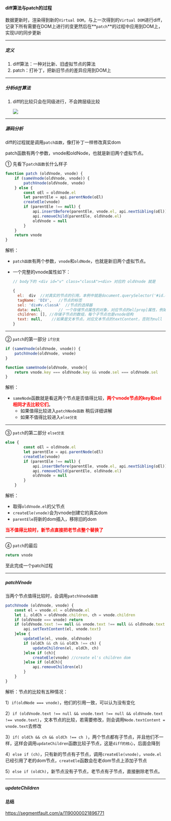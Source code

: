 #### diff算法与patch的过程

数据更新时，渲染得到新的`Virtual DOM`，与上一次得到的`Virtual DOM`进行diff，记录下所有需要在DOM上进行的变更然后在**`patch`**的过程中应用到DOM上，实现UI的同步更新

---

##### 定义

1. diff算法：一种对比新、旧虚拟节点的算法
2. patch：打补丁，把新旧节点的差异应用到DOM上

---

##### 分析diff算法

1. diff的比较只会在同级进行，不会跨层级比较

   ![](https://raw.githubusercontent.com/aooy/blog/master/images/issues-2/diff.png)

---

##### 源码分析

diff的过程就是调用`patch函数`，像打补丁一样修改真实dom

patch函数有两个参数，vnode和oldNode，也就是新旧两个虚拟节点。

① 先看下`patch函数`长什么样子

```javascript
function patch (oldVnode, vnode) {
	if (sameVnode(oldVnode, vnode)) {
		patchVnode(oldVnode, vnode)
	} else {
		const oEl = oldVnode.el
		let parentEle = api.parentNode(oEl)
		createEle(vnode)
		if (parentEle !== null) {
			api.insertBefore(parentEle, vnode.el, api.nextSibling(oEl))
			api.removeChild(parentEle, oldVnode.el)
			oldVnode = null
		}
	}
	return vnode
}

```

解析：

+ `patch函数`有两个参数，`vnode`和`oldNode`，也就是新旧两个虚拟节点。

+ 一个完整的vnode属性如下：

  ```javascript
  // body下的 <div id="v" class="classA"><div> 对应的 oldVnode 就是
  
  {
    el:  div  //对真实的节点的引用，本例中就是document.querySelector('#id.classA')
    tagName: 'DIV',   //节点的标签
    sel: 'div#v.classA'  //节点的选择器
    data: null,       // 一个存储节点属性的对象，对应节点的el[prop]属性，例如onclick , style
    children: [], //存储子节点的数组，每个子节点也是vnode结构
    text: null,    //如果是文本节点，对应文本节点的textContent，否则为null
  }
  ```

---

② `patch`的第一部分 `if分支`

```javascript
if (sameVnode(oldVnode, vnode)) {
	patchVnode(oldVnode, vnode)
}

function sameVnode(oldVnode, vnode){
	return vnode.key === oldVnode.key && vnode.sel === oldVnode.sel
}
```

解析：

+ `sameNode`函数就是看这两个节点是否值得比较，<font style="color:red">**两个vnode节点的key和sel相同才去比较它们**</font>。
  + 如果值得比较进入`patchNode函数` 稍后详细讲解
  + 如果不值得比较进入`else分支`

---

③ `patch`的第二部分 `else分支`

```javascript
else {
		const oEl = oldVnode.el
		let parentEle = api.parentNode(oEl)
		createEle(vnode)
		if (parentEle !== null) {
			api.insertBefore(parentEle, vnode.el, api.nextSibling(oEl))
			api.removeChild(parentEle, oldVnode.el)
			oldVnode = null
		}
	}

```

解析：

+ 取得`oldVnode.el`的父节点
+ `createEle(vnode)`会为vnode创建它的真实dom
+ `parentEle`将新的dom插入，移除旧的dom

<font style="color:red">**当不值得比较时，新节点直接把老节点整个替换了**</font>

---

④  `patch`的最后

```javascript
return vnode
```

至此完成一个patch过程

---

##### patchVnode

当两个节点值得比较时，会调用`patchVnode函数`

```javascript
patchVnode (oldVnode, vnode) {
    const el = vnode.el = oldVnode.el
    let i, oldCh = oldVnode.children, ch = vnode.children
    if (oldVnode === vnode) return
    if (oldVnode.text !== null && vnode.text !== null && oldVnode.text !== vnode.text) {
        api.setTextContent(el, vnode.text)
    }else {
        updateEle(el, vnode, oldVnode)
    	if (oldCh && ch && oldCh !== ch) {
	    	updateChildren(el, oldCh, ch)
	    }else if (ch){
	    	createEle(vnode) //create el's children dom
	    }else if (oldCh){
	    	api.removeChildren(el)
	    }
    }
}
```

解析：节点的比较有五种情况：

1）`if(oldNode === vnode)`，他们的引用一致，可以认为没有变化

2）`if (oldVnode.text !== null && vnode.text !== null && oldVnode.text !== vnode.text)`，文本节点的比较，若需要修改，则会调用`Node.textContent = vnode.text`去修改

3）`if( oldCh && ch && oldCh !== ch )`，两个节点都有子节点，并且他们不一样，这样会调用`updateChildren`函数比较子节点，这是`diff的核心`，后面会降到

4）`else if (ch)`，只有新的节点有子节点，调用`createEle(vnode)`，`vnode.el`已经引用了老的dom节点，`createEle`函数会在老dom节点上添加子节点

5）`else if (oldCh)`，新节点没有子节点，老节点有子节点，直接删除老节点。

---

##### updateChildren





















#### 总结



https://segmentfault.com/a/1190000021896771